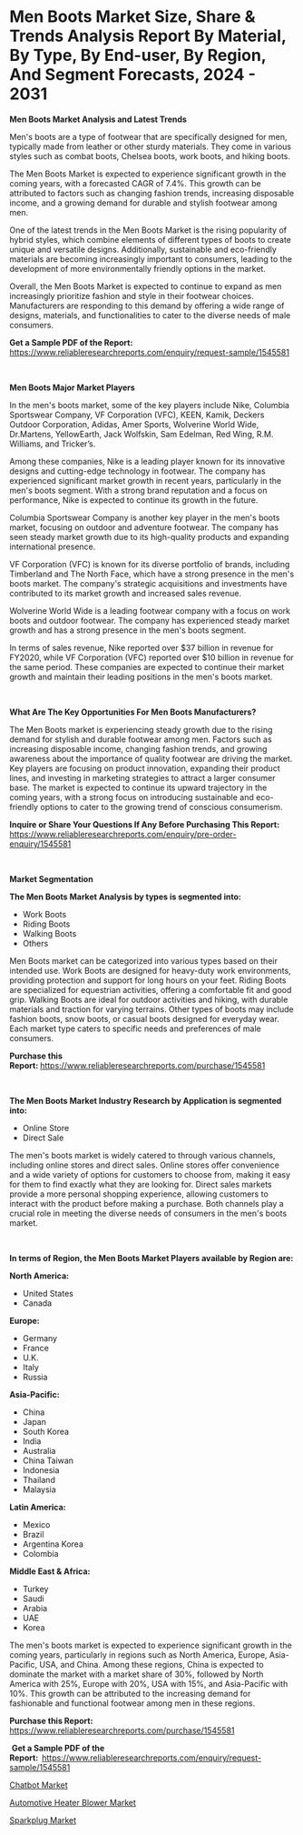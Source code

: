 <p><h1>Men Boots Market Size, Share & Trends Analysis Report By Material, By Type, By End-user, By Region, And Segment Forecasts, 2024 - 2031</h1></p><p><strong>Men Boots Market Analysis and Latest Trends</strong></p>
<p><p>Men's boots are a type of footwear that are specifically designed for men, typically made from leather or other sturdy materials. They come in various styles such as combat boots, Chelsea boots, work boots, and hiking boots.</p><p>The Men Boots Market is expected to experience significant growth in the coming years, with a forecasted CAGR of 7.4%. This growth can be attributed to factors such as changing fashion trends, increasing disposable income, and a growing demand for durable and stylish footwear among men.</p><p>One of the latest trends in the Men Boots Market is the rising popularity of hybrid styles, which combine elements of different types of boots to create unique and versatile designs. Additionally, sustainable and eco-friendly materials are becoming increasingly important to consumers, leading to the development of more environmentally friendly options in the market.</p><p>Overall, the Men Boots Market is expected to continue to expand as men increasingly prioritize fashion and style in their footwear choices. Manufacturers are responding to this demand by offering a wide range of designs, materials, and functionalities to cater to the diverse needs of male consumers.</p></p>
<p><strong>Get a Sample PDF of the Report:&nbsp;</strong> <a href="https://www.reliableresearchreports.com/enquiry/request-sample/1545581">https://www.reliableresearchreports.com/enquiry/request-sample/1545581</a></p>
<p>&nbsp;</p>
<p><strong>Men Boots Major Market Players</strong></p>
<p><p>In the men's boots market, some of the key players include Nike, Columbia Sportswear Company, VF Corporation (VFC), KEEN, Kamik, Deckers Outdoor Corporation, Adidas, Amer Sports, Wolverine World Wide, Dr.Martens, YellowEarth, Jack Wolfskin, Sam Edelman, Red Wing, R.M. Williams, and Tricker’s.</p><p>Among these companies, Nike is a leading player known for its innovative designs and cutting-edge technology in footwear. The company has experienced significant market growth in recent years, particularly in the men's boots segment. With a strong brand reputation and a focus on performance, Nike is expected to continue its growth in the future.</p><p>Columbia Sportswear Company is another key player in the men's boots market, focusing on outdoor and adventure footwear. The company has seen steady market growth due to its high-quality products and expanding international presence.</p><p>VF Corporation (VFC) is known for its diverse portfolio of brands, including Timberland and The North Face, which have a strong presence in the men's boots market. The company's strategic acquisitions and investments have contributed to its market growth and increased sales revenue.</p><p>Wolverine World Wide is a leading footwear company with a focus on work boots and outdoor footwear. The company has experienced steady market growth and has a strong presence in the men's boots segment.</p><p>In terms of sales revenue, Nike reported over $37 billion in revenue for FY2020, while VF Corporation (VFC) reported over $10 billion in revenue for the same period. These companies are expected to continue their market growth and maintain their leading positions in the men's boots market.</p></p>
<p>&nbsp;</p>
<p><strong>What Are The Key Opportunities For Men Boots Manufacturers?</strong></p>
<p><p>The Men Boots market is experiencing steady growth due to the rising demand for stylish and durable footwear among men. Factors such as increasing disposable income, changing fashion trends, and growing awareness about the importance of quality footwear are driving the market. Key players are focusing on product innovation, expanding their product lines, and investing in marketing strategies to attract a larger consumer base. The market is expected to continue its upward trajectory in the coming years, with a strong focus on introducing sustainable and eco-friendly options to cater to the growing trend of conscious consumerism.</p></p>
<p><strong>Inquire or Share Your Questions If Any Before Purchasing This Report:</strong> <a href="https://www.reliableresearchreports.com/enquiry/pre-order-enquiry/1545581">https://www.reliableresearchreports.com/enquiry/pre-order-enquiry/1545581</a></p>
<p>&nbsp;</p>
<p><strong>Market Segmentation</strong></p>
<p><strong>The Men Boots Market Analysis by types is segmented into:</strong></p>
<p><ul><li>Work Boots</li><li>Riding Boots</li><li>Walking Boots</li><li>Others</li></ul></p>
<p><p>Men Boots market can be categorized into various types based on their intended use. Work Boots are designed for heavy-duty work environments, providing protection and support for long hours on your feet. Riding Boots are specialized for equestrian activities, offering a comfortable fit and good grip. Walking Boots are ideal for outdoor activities and hiking, with durable materials and traction for varying terrains. Other types of boots may include fashion boots, snow boots, or casual boots designed for everyday wear. Each market type caters to specific needs and preferences of male consumers.</p></p>
<p><strong>Purchase this Report:&nbsp;</strong><a href="https://www.reliableresearchreports.com/purchase/1545581">https://www.reliableresearchreports.com/purchase/1545581</a></p>
<p>&nbsp;</p>
<p><strong>The Men Boots Market Industry Research by Application is segmented into:</strong></p>
<p><ul><li>Online Store</li><li>Direct Sale</li></ul></p>
<p><p>The men's boots market is widely catered to through various channels, including online stores and direct sales. Online stores offer convenience and a wide variety of options for customers to choose from, making it easy for them to find exactly what they are looking for. Direct sales markets provide a more personal shopping experience, allowing customers to interact with the product before making a purchase. Both channels play a crucial role in meeting the diverse needs of consumers in the men's boots market.</p></p>
<p>&nbsp;</p>
<p><strong>In terms of Region, the Men Boots Market Players available by Region are:</strong></p>
<p>
    <p> <strong> North America: </strong>
        <ul>
            <li>United States</li>
            <li>Canada</li>
        </ul>
        </p> 
    <p> <strong> Europe: </strong>
        <ul>
            <li>Germany</li>
            <li>France</li>
            <li>U.K.</li>
            <li>Italy</li>
            <li>Russia</li>
        </ul>
        </p> 
    <p> <strong> Asia-Pacific: </strong>
        <ul>
            <li>China</li>
            <li>Japan</li>
            <li>South Korea</li>
            <li>India</li>
            <li>Australia</li>
            <li>China Taiwan</li>
            <li>Indonesia</li>
            <li>Thailand</li>
            <li>Malaysia</li>
        </ul>
        </p> 
    <p> <strong> Latin America: </strong>
        <ul>
            <li>Mexico</li>
            <li>Brazil</li>
            <li>Argentina Korea</li>
            <li>Colombia</li>
        </ul>
        </p> 
    <p> <strong> Middle East & Africa: </strong>
        <ul>
            <li>Turkey</li>
            <li>Saudi</li>
            <li>Arabia</li>
            <li>UAE</li>
            <li>Korea</li>
        </ul>
    </p>
    </p>
<p><p>The men's boots market is expected to experience significant growth in the coming years, particularly in regions such as North America, Europe, Asia-Pacific, USA, and China. Among these regions, China is expected to dominate the market with a market share of 30%, followed by North America with 25%, Europe with 20%, USA with 15%, and Asia-Pacific with 10%. This growth can be attributed to the increasing demand for fashionable and functional footwear among men in these regions.</p></p>
<p><strong>Purchase this Report: </strong><a href="https://www.reliableresearchreports.com/purchase/1545581">https://www.reliableresearchreports.com/purchase/1545581</a></p>
<p>&nbsp;<strong>Get a Sample PDF of the Report:&nbsp;&nbsp;</strong><a href="https://www.reliableresearchreports.com/enquiry/request-sample/1545581">https://www.reliableresearchreports.com/enquiry/request-sample/1545581</a></p>
<p><strong></strong></p>
<p><p><a href="https://view.publitas.com/reportprime-1/chatbot-market-size-share-trends-analysis-report-by-application-regional-outlook-competitive-strategies-and-segment-forecasts-2024-2031/">Chatbot Market</a></p><p><a href="https://sulfuric-clavicle-d39.notion.site/Automotive-Heater-Blower-Market-Size-Growth-Outlook-from-2024-to-2031-projecting-at-Market-s-Trend-2a40d27a9d0f462ea0916980fc39a343">Automotive Heater Blower Market</a></p><p><a href="https://automatic-knee-4c7.notion.site/Sparkplug-Market-Size-Growing-and-Forecasted-for-period-from-2024-2031-and-provides-complete-marke-8a496f5666a8407195a07718fa1625e6">Sparkplug Market</a></p></p>